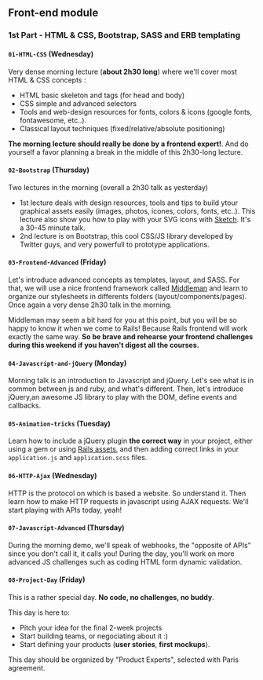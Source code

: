 ## Front-end module

### 1st Part - HTML & CSS, Bootstrap, SASS and ERB templating

#### `01-HTML-CSS` (Wednesday)
Very dense morning lecture (**about 2h30 long**) where we'll cover most HTML & CSS concepts :

- HTML basic skeleton and tags (for head and body)
- CSS simple and advanced selectors
- Tools and web-design resources for fonts, colors & icons (google fonts, fontawesome, etc..).
- Classical layout techniques (fixed/relative/absolute positioning)

**The morning lecture should really be done by a frontend expert!**. And do yourself a favor planning a break in the middle of this 2h30-long lecture.

#### `02-Bootstrap` (Thursday)
Two lectures in the morning (overall a 2h30 talk as yesterday)

- 1st lecture deals with design resources, tools and tips to build ytour graphical assets easily (images, photos, icones, colors, fonts, etc..). This lecture also show you how to play with your SVG icons with [Sketch](http://bohemiancoding.com/sketch/). It's a 30-45 minute talk.
- 2nd lecture is on Bootstrap, this cool CSS/JS library developed by Twitter guys, and very powerfull to prototype applications.

#### `03-Frontend-Advanced` (Friday)
Let's introduce advanced concepts as templates, layout, and SASS. For that, we will use a nice frontend framework called [Middleman](https://middlemanapp.com) and learn to organize our stylesheets in differents folders (layout/components/pages). Once again a very dense 2h30 talk in the morning.

Middleman may seem a bit hard for you at this point, but you will be so happy to know it when we come to Rails! Because Rails frontend will work exactly the same way. **So be brave and rehearse your frontend challenges during this weekend if you haven't digest all the courses.**

#### `04-Javascript-and-jQuery` (Monday)
Morning talk is an introduction to Javascript and jQuery. Let's see what is in common between js and ruby, and what's different. Then, let's introduce jQuery,an awesome JS library to play with the DOM, define events and callbacks.

#### `05-Animation-tricks` (Tuesday)
Learn how to include a jQuery plugin **the correct way** in your project, either using a gem or using [Rails assets](https://rails-assets.org/), and then adding correct links in your `application.js` and `application.scss` files.

#### `06-HTTP-Ajax` (Wednesday)
HTTP is the protocol on which is based a website. So understand it. Then learn how to make HTTP requests in javascript using AJAX requests. We'll start playing with APIs today, yeah!

#### `07-Javascript-Advanced` (Thursday)
During the morning demo, we'll speak of webhooks, the "opposite of APIs" since you don't call it, it calls you! During the day, you'll work on more advanced JS challenges such as coding HTML form dynamic validation.

#### `08-Project-Day` (Friday)
This is a rather special day. **No code, no challenges, no buddy**.

This day is here to:

- Pitch your idea for the final 2-week projects
- Start building teams, or negociating about it :)
- Start defining your products (**user stories**, **first mockups**).

This day should be organized by "Product Experts", selected with Paris agreement.
